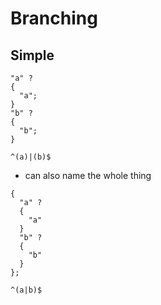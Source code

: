 # Branching



## Simple

```
"a" ?
{
  "a";
}
"b" ?
{
  "b";
}
```

```
^(a)|(b)$
```

- can also name the whole thing

```
{
  "a" ?
  {
    "a"
  }
  "b" ?
  {
    "b"
  }
};
```

```
^(a|b)$
```
